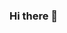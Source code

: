 ### Hi there 👋

<!--
**Mofan2020/Mofan2020** is a ✨ _special_ ✨ repository because its `README.md` (this file) appears on your GitHub profile.

Here are some ideas to get you started:

- 🔭 I’m currently working on app create(use pycharm app)
- 🌱 I’m currently learning python3.10
- 👯 I’m looking to collaborate on ...
- 🤔 I’m looking for help with ...
- 💬 Ask me about ...
- 📫 How to reach me: panmofan@icloud.com
- 😄 Pronouns: ...
- ⚡ Fun fact: ...
-->

